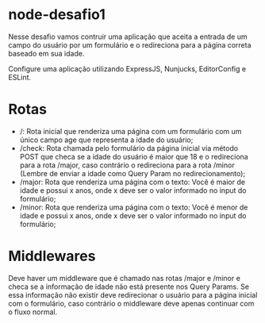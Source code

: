 # node-desafio1
Nesse desafio vamos contruir uma aplicação que aceita a entrada de um campo do usuário por um formulário e o redireciona para a página correta baseado em sua idade.

Configure uma aplicação utilizando ExpressJS, Nunjucks, EditorConfig e ESLint.

# Rotas
- /: Rota inicial que renderiza uma página com um formulário com um único campo age que representa a idade do usuário;
- /check: Rota chamada pelo formulário da página inicial via método POST que checa se a idade do usuário é maior que 18 e o redireciona para a rota /major, caso contrário o redireciona para a rota /minor (Lembre de enviar a idade como Query Param no redirecionamento);
- /major: Rota que renderiza uma página com o texto: Você é maior de idade e possui x anos, onde x deve ser o valor informado no input do formulário;
- /minor: Rota que renderiza uma página com o texto: Você é menor de idade e possui x anos, onde x deve ser o valor informado no input do formulário;

# Middlewares
Deve haver um middleware que é chamado nas rotas /major e /minor e checa se a informação de idade não está presente nos Query Params. Se essa informação não existir deve redirecionar o usuário para a página inicial com o formulário, caso contrário o middleware deve apenas continuar com o fluxo normal.

